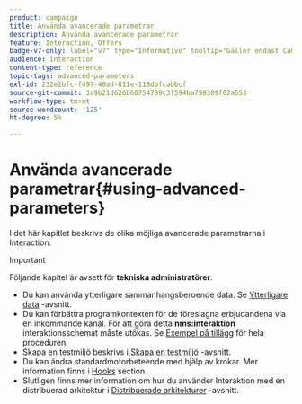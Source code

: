```yaml
---
product: campaign
title: Använda avancerade parametrar
description: Använda avancerade parametrar
feature: Interaction, Offers
badge-v7-only: label="v7" type="Informative" tooltip="Gäller endast Campaign Classic v7"
audience: interaction
content-type: reference
topic-tags: advanced-parameters
exl-id: 232e2bfc-f497-40ad-811e-118dbfcabbcf
source-git-commit: 3a9b21d626b60754789c3f594ba798309f62a553
workflow-type: tm+mt
source-wordcount: '125'
ht-degree: 5%

---
```


# Använda avancerade parametrar{#using-advanced-parameters}



I det här kapitlet beskrivs de olika möjliga avancerade parametrarna i Interaction.

>[!IMPORTANT]
>
>Följande kapitel är avsett för **tekniska administratörer**.

* Du kan använda ytterligare sammanhangsberoende data. Se [Ytterligare data](../../interaction/using/additional-data.md) -avsnitt.
* Du kan förbättra programkontexten för de föreslagna erbjudandena via en inkommande kanal. För att göra detta **nms:interaktion** interaktionsschemat måste utökas. Se [Exempel på tillägg](../../interaction/using/extension-example.md) för hela proceduren.
* Skapa en testmiljö beskrivs i [Skapa en testmiljö](../../interaction/using/creating-a-test-environment.md) -avsnitt.
* Du kan ändra standardmotorbeteende med hjälp av krokar. Mer information finns i [Hooks](../../interaction/using/hooks.md) section
* Slutligen finns mer information om hur du använder Interaktion med en distribuerad arkitektur i [Distribuerade arkitekturer](../../interaction/using/distributed-architectures.md) -avsnitt.
